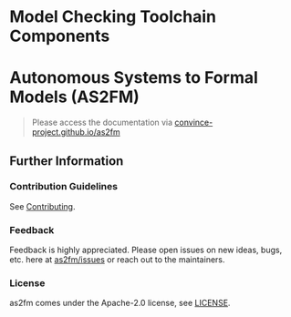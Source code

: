 # Model Checking Toolchain Components
# Autonomous Systems to Formal Models (AS2FM)

> Please access the documentation via [convince-project.github.io/as2fm](https://convince-project.github.io/as2fm)

## Further Information

### Contribution Guidelines

See [Contributing](./CONTRIBUTING.md).

### Feedback

Feedback is highly appreciated. Please open issues on new ideas, bugs, etc. here at [as2fm/issues](https://github.com/convince-project/as2fm/issues) or reach out to the maintainers.

### License

as2fm comes under the Apache-2.0 license, see [LICENSE](./LICENSE).